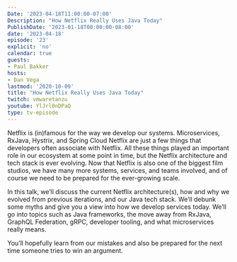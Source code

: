 ```yaml
---
Date: '2023-04-18T11:00:00-07:00'
Description: "How Netflix Really Uses Java Today"
PublishDate: '2023-01-18T00:00:00-08:00'
date: '2023-04-18'
episode: '23'
explicit: 'no'
calendar: true
guests:
- Paul Bakker
hosts:
- Dan Vega
lastmod: '2020-10-09'
title: "How Netflix Really Uses Java Today"
twitch: vmwaretanzu
youtube: YlJrl0nDPaQ
type: tv-episode
---
```


Netflix is (in)famous for the way we develop our systems. Microservices, RxJava, Hystrix, and Spring Cloud Netflix are just a few things that developers often associate with Netflix. All these things played an important role in our ecosystem at some point in time, but the Netflix architecture and tech stack is ever evolving. Now that Netflix is also one of the biggest film studios, we have many more systems, services, and teams involved, and of course we need to be prepared for the ever-growing scale.

In this talk, we’ll discuss the current Netflix architecture(s), how and why we evolved from previous iterations, and our Java tech stack. We’ll debunk some myths and give you a view into how we develop services today. We’ll go into topics such as Java frameworks, the move away from RxJava, GraphQL Federation, gRPC, developer tooling, and what microservices really means. 

You’ll hopefully learn from our mistakes and also be prepared for the next time someone tries to win an argument.
